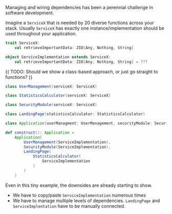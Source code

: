 Managing and wiring dependencies has been a perennial challenge in software development.

Imagine a `ServiceX` that is needed by 20 diverse functions across your stack.
Usually `ServiceX` has exactly one instance/implementation should be used throughout your application.

```scala mdoc
trait ServiceX:
    val retrieveImportantData: ZIO[Any, Nothing, String]

object ServiceImplementation extends ServiceX:
    val retrieveImportantData: ZIO[Any, Nothing, String] = ???

```
{{ TODO: Should we show a class-based approach, or just go straight to functions? }}
```scala mdoc
class UserManagement(serviceX: ServiceX)

class StatisticsCalculator(serviceX: ServiceX)

class SecurityModule(serviceX: ServiceX)

class LandingPage(statisticsCalculator: StatisticsCalculator)
```

```scala mdoc
class Application(userManagment: UserManagement, securityModule: SecurityModule, landingPage: LandingPage)

def construct(): Application =
    Application(
        UserManagement(ServiceImplementation),
        SecurityModule(ServiceImplementation),
        LandingPage(
            StatisticsCalculator(
                ServiceImplementation
            )
        )
    )

```

Even in this tiny example, the downsides are already starting to show.

- We have to copy/paste `ServiceImplementation` numerous times
- We have to manage multiple levels of dependencies. `LandingPage` and `ServiceImplentation` have to be manually connected.